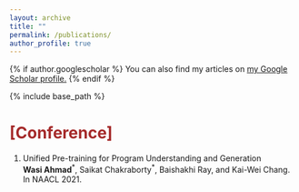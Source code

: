 ```yaml
---
layout: archive
title: ""
permalink: /publications/
author_profile: true
---
```


{% if author.googlescholar %}
  You can also find my articles on <u><a href="{{author.googlescholar}}">my Google Scholar profile</a>.</u>
{% endif %}

{% include base_path %}


<!-- {% for post in site.publications reversed %}
	{% include archive-single.html %}
{% endfor %} -->


<h1 style="color:brown;">[Conference]</h1>

<ol reversed>

<li>
	<p>
		Unified Pre-training for Program Understanding and Generation </br>
		<b>Wasi Ahmad</b><sup>*</sup>, Saikat Chakraborty<sup>*</sup>, Baishakhi Ray, and Kai-Wei Chang. </br>
		In NAACL 2021. </br>
	</p>
</li>
	
</ol>

<!-- <b>[NAACL 2021]</b> <b>Wasi Ahmad</b><sup>*</sup>, Saikat Chakraborty<sup>*</sup>, Baishakhi Ray, and Kai-Wei Chang. "<i>Unified Pre-training for Program Understanding and Generation</i>". In NAACL 2021. -->
